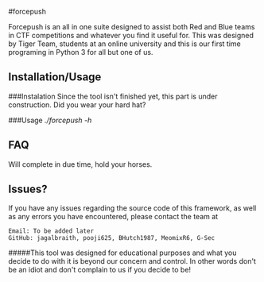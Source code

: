 #forcepush

Forcepush is an all in one suite designed to assist both Red and Blue teams in CTF competitions and whatever you find it useful for.   This was designed by Tiger Team, students at an online university and this is our first time programing in Python 3 for all but one of us.

## Installation/Usage

###Instalation
Since the tool isn't finished yet, this part is under construction. Did you wear your hard hat?

###Usage
_./forcepush -h_

## FAQ
Will complete in due time, hold your horses.

## Issues?

If you have any issues regarding the source code of this framework, as well as any errors you have encountered, please contact the team at 

    Email: To be added later
    GitHub: jagalbraith, pooji625, BHutch1987, MeomixR6, G-Sec
    

#####This tool was designed for educational purposes and what you decide to do with it is beyond our concern and control.  In other words don't be an idiot and don't complain to us if you decide to be!    
    
